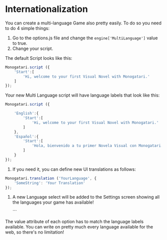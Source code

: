 # Internationalization

You can create a multi-language Game also pretty easily. To do so you need to do 4 simple things:

1. Go to the options.js file and change the `engine['MultiLanguage']` value to true.
2. Change your script.

The default Script looks like this:

```javascript
Monogatari.script ({
    'Start':[
        'Hi, welcome to your first Visual Novel with Monogatari.'
    ]
});
```

Your new Multi Language script will have language labels that look like this:

```javascript
Monogatari.script ({

    'English':{
        'Start':[
            'Hi, welcome to your first Visual Novel with Monogatari.'
        ]
    },
    'Español':{
        'Start':[
            'Hola, bienvenido a tu primer Novela Visual con Monogatari.'
        ]
    }
});
```

1. If you need it, you can define new UI translations as follows:

```javascript
Monogatari.translation ('YourLanguage', {
    'SomeString': 'Your Translation'
});
```

1. A new Language select will be added to the Settings screen showing all the languages your game has available!

   \`\`\`

The value attribute of each option has to match the language labels available. You can write on pretty much every language available for the web, so there's no limitation!

